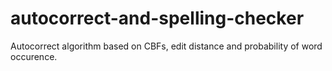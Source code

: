 # autocorrect-and-spelling-checker
Autocorrect algorithm based on CBFs, edit distance and probability of word occurence.
